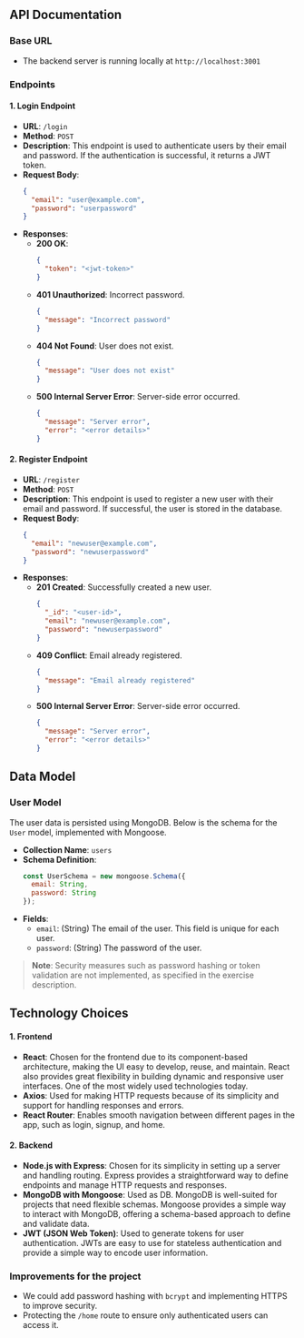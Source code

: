 ## API Documentation

### Base URL
- The backend server is running locally at `http://localhost:3001`

### Endpoints

#### 1. Login Endpoint
- **URL**: `/login`
- **Method**: `POST`
- **Description**: This endpoint is used to authenticate users by their email and password. If the authentication is successful, it returns a JWT token.
- **Request Body**:
  ```json
  {
    "email": "user@example.com",
    "password": "userpassword"
  }
  ```
- **Responses**:
  - **200 OK**: 
    ```json
    {
      "token": "<jwt-token>"
    }
    ```
  - **401 Unauthorized**: Incorrect password.
    ```json
    {
      "message": "Incorrect password"
    }
    ```
  - **404 Not Found**: User does not exist.
    ```json
    {
      "message": "User does not exist"
    }
    ```
  - **500 Internal Server Error**: Server-side error occurred.
    ```json
    {
      "message": "Server error",
      "error": "<error details>"
    }
    ```

#### 2. Register Endpoint
- **URL**: `/register`
- **Method**: `POST`
- **Description**: This endpoint is used to register a new user with their email and password. If successful, the user is stored in the database.
- **Request Body**:
  ```json
  {
    "email": "newuser@example.com",
    "password": "newuserpassword"
  }
  ```
- **Responses**:
  - **201 Created**: Successfully created a new user.
    ```json
    {
      "_id": "<user-id>",
      "email": "newuser@example.com",
      "password": "newuserpassword"
    }
    ```
  - **409 Conflict**: Email already registered.
    ```json
    {
      "message": "Email already registered"
    }
    ```
  - **500 Internal Server Error**: Server-side error occurred.
    ```json
    {
      "message": "Server error",
      "error": "<error details>"
    }
    ```

## Data Model

### User Model
The user data is persisted using MongoDB. Below is the schema for the `User` model, implemented with Mongoose.

- **Collection Name**: `users`
- **Schema Definition**:
  ```javascript
  const UserSchema = new mongoose.Schema({
    email: String,
    password: String
  });
  ```
- **Fields**:
  - `email`: (String) The email of the user. This field is unique for each user.
  - `password`: (String) The password of the user.

> **Note**: Security measures such as password hashing or token validation are not implemented, as specified in the exercise description.

## Technology Choices

#### 1. **Frontend**
- **React**: Chosen for the frontend due to its component-based architecture, making the UI easy to develop, reuse, and maintain. React also provides great flexibility in building dynamic and responsive user interfaces. One of the most widely used technologies today.
- **Axios**: Used for making HTTP requests because of its simplicity and support for handling responses and errors.
- **React Router**: Enables smooth navigation between different pages in the app, such as login, signup, and home.

#### 2. **Backend**
- **Node.js with Express**: Chosen for its simplicity in setting up a server and handling routing. Express provides a straightforward way to define endpoints and manage HTTP requests and responses.
- **MongoDB with Mongoose**: Used as DB. MongoDB is well-suited for projects that need flexible schemas. Mongoose provides a simple way to interact with MongoDB, offering a schema-based approach to define and validate data.
- **JWT (JSON Web Token)**: Used to generate tokens for user authentication. JWTs are easy to use for stateless authentication and provide a simple way to encode user information.

### Improvements for the project

- We could add password hashing with `bcrypt` and implementing HTTPS to improve security.
- Protecting the `/home` route to ensure only authenticated users can access it.

